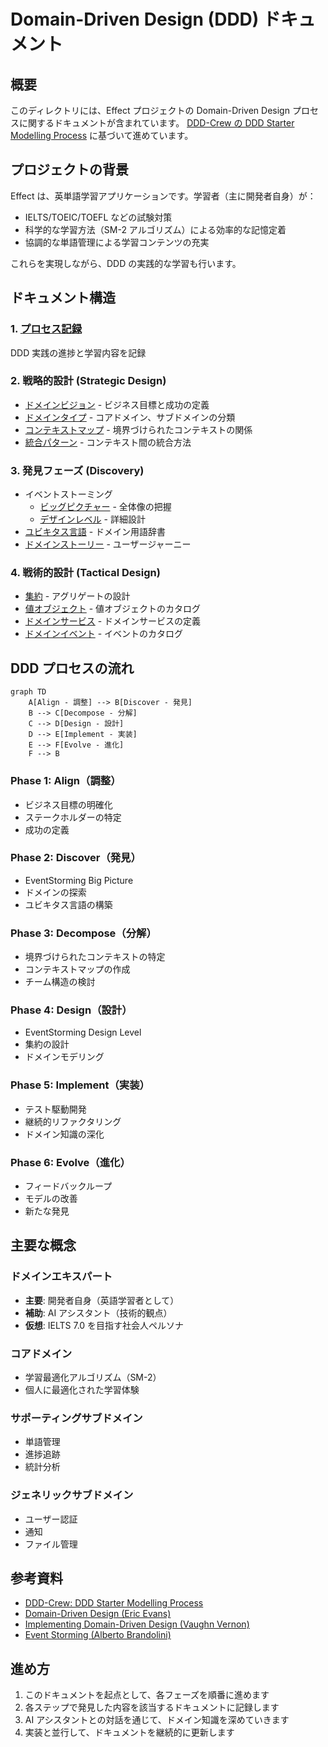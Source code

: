 # Domain-Driven Design (DDD) ドキュメント

## 概要

このディレクトリには、Effect プロジェクトの Domain-Driven Design プロセスに関するドキュメントが含まれています。
[DDD-Crew の DDD Starter Modelling Process](https://ddd-crew.github.io/ddd-starter-modelling-process/) に基づいて進めています。

## プロジェクトの背景

Effect は、英単語学習アプリケーションです。学習者（主に開発者自身）が：

- IELTS/TOEIC/TOEFL などの試験対策
- 科学的な学習方法（SM-2 アルゴリズム）による効率的な記憶定着
- 協調的な単語管理による学習コンテンツの充実

これらを実現しながら、DDD の実践的な学習も行います。

## ドキュメント構造

### 1. [プロセス記録](./process.md)

DDD 実践の進捗と学習内容を記録

### 2. 戦略的設計 (Strategic Design)

- [ドメインビジョン](./strategic/domain-vision.md) - ビジネス目標と成功の定義
- [ドメインタイプ](./strategic/domain-types.md) - コアドメイン、サブドメインの分類
- [コンテキストマップ](./strategic/context-map.md) - 境界づけられたコンテキストの関係
- [統合パターン](./strategic/integration-patterns.md) - コンテキスト間の統合方法

### 3. 発見フェーズ (Discovery)

- イベントストーミング
  - [ビッグピクチャー](./discovery/event-storming/big-picture.md) - 全体像の把握
  - [デザインレベル](./discovery/event-storming/design-level.md) - 詳細設計
- [ユビキタス言語](./discovery/ubiquitous-language.md) - ドメイン用語辞書
- [ドメインストーリー](./discovery/domain-stories.md) - ユーザージャーニー

### 4. 戦術的設計 (Tactical Design)

- [集約](./tactical/aggregates.md) - アグリゲートの設計
- [値オブジェクト](./tactical/value-objects.md) - 値オブジェクトのカタログ
- [ドメインサービス](./tactical/domain-services.md) - ドメインサービスの定義
- [ドメインイベント](./tactical/domain-events.md) - イベントのカタログ

## DDD プロセスの流れ

```mermaid
graph TD
    A[Align - 調整] --> B[Discover - 発見]
    B --> C[Decompose - 分解]
    C --> D[Design - 設計]
    D --> E[Implement - 実装]
    E --> F[Evolve - 進化]
    F --> B
```

### Phase 1: Align（調整）

- ビジネス目標の明確化
- ステークホルダーの特定
- 成功の定義

### Phase 2: Discover（発見）

- EventStorming Big Picture
- ドメインの探索
- ユビキタス言語の構築

### Phase 3: Decompose（分解）

- 境界づけられたコンテキストの特定
- コンテキストマップの作成
- チーム構造の検討

### Phase 4: Design（設計）

- EventStorming Design Level
- 集約の設計
- ドメインモデリング

### Phase 5: Implement（実装）

- テスト駆動開発
- 継続的リファクタリング
- ドメイン知識の深化

### Phase 6: Evolve（進化）

- フィードバックループ
- モデルの改善
- 新たな発見

## 主要な概念

### ドメインエキスパート

- **主要**: 開発者自身（英語学習者として）
- **補助**: AI アシスタント（技術的観点）
- **仮想**: IELTS 7.0 を目指す社会人ペルソナ

### コアドメイン

- 学習最適化アルゴリズム（SM-2）
- 個人に最適化された学習体験

### サポーティングサブドメイン

- 単語管理
- 進捗追跡
- 統計分析

### ジェネリックサブドメイン

- ユーザー認証
- 通知
- ファイル管理

## 参考資料

- [DDD-Crew: DDD Starter Modelling Process](https://ddd-crew.github.io/ddd-starter-modelling-process/)
- [Domain-Driven Design (Eric Evans)](https://www.dddcommunity.org/book/evans_2003/)
- [Implementing Domain-Driven Design (Vaughn Vernon)](https://www.amazon.com/dp/0321834577)
- [Event Storming (Alberto Brandolini)](https://www.eventstorming.com/)

## 進め方

1. このドキュメントを起点として、各フェーズを順番に進めます
2. 各ステップで発見した内容を該当するドキュメントに記録します
3. AI アシスタントとの対話を通じて、ドメイン知識を深めていきます
4. 実装と並行して、ドキュメントを継続的に更新します
